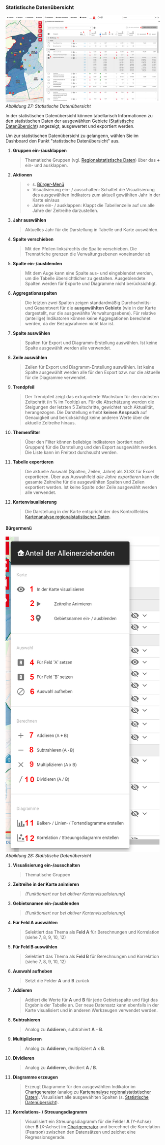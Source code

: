### Statistische Datenübersicht
![Abbildung 27: Statistische Datenübersicht](../utils/assets/screenshots/statdashboard.png)
*Abbildung 27: Statistische Datenübersicht*

In der statistischen Datenübersicht können tabellarisch Informationen zu den statistischen Daten der ausgewählten Gebiete ([Statistische Datenübersicht](#markdown-header-statistische-datenübersicht)) angezeigt, ausgewertet und exportiert werden.

Um zur statistischen Datenübersicht zu gelangenn, wählen Sie im Dashboard den Punkt "statistische Datenübersicht" aus. 

1. **Gruppen ein-/ausklappen**
   > Thematische Gruppen (vgl. [Regionalstatistische Daten](./kartenvisualisierung.md)) über das **+** ein- und ausklappen.
2. **Aktionen**
   > - s. [Bürger-Menü](#markdown-header-burgermenü)
   > - Visualisierung ein- / ausschalten: Schaltet die Visualisierung des ausgewählten Indikators zum aktuell gewählten Jahr in der Karte ein/aus
   > - Jahre ein- / ausklappen: Klappt die Tabellenzeile auf um alle Jahre der Zeitreihe darzustellen.
3. **Jahr auswählen**
   > Aktuelles Jahr für die Darstellung in Tabelle und Karte auswählen.
4. **Spalte verschieben**
   > Mit den Pfeilen links/rechts die Spalte verschieben. Die Trennstriche grenzen die Verwaltungsebenen voneinander ab
5. **Spalte ein-/ausblenden**
   > Mit dem Auge kann eine Spalte aus- und eingeblendet werden, um die Tabelle übersichtlicher zu gestalten. Ausgeblendete Spalten werden für Exporte und Diagramme nicht berücksichtigt.
6. **Aggregationsspalten**
   > Die letzten zwei Spalten zeigen standardmäßig Durchschnitts- und Gesamtwert für die **ausgewählten Gebiete** (wie in der Karte dargestellt, nur die ausgewählte Verwaltungsebene). Für relative (anteilige) Indikatoren können keine Aggregationen berechnet werden, da der Bezugsrahmen nicht klar ist.
7. **Spalte auswählen**
   > Spalten für Export und Diagramm-Erstellung auswählen. Ist keine Spalte ausgewählt werden alle verwendet.
8. **Zeile auswählen**
   > Zeilen für Export und Diagramm-Erstellung auswählen. Ist keine Spalte ausgewählt werden alle für den Export bzw. nur die aktuelle für die Diagramme verwendet.
9. **Trendpfeil**
   > Der Trendpfeil zeigt das extrapolierte Wachstum für den nächsten Zeitschritt (in % im Tooltip) an. Für die Abschätzung werden die Steigungen der letzten 5 Zeitschritte, gewichtet nach Aktualität, herangezogen. Die Darstellung erhebt **keinen Anspruch** auf Genauigkeit und berücksichtigt keine anderen Werte über die aktuelle Zeitreihe hinaus.
10. **Themenfilter**
      > Über den Filter können beliebige Indikatoren (sortiert nach Gruppen) für die Darstellung und den Export ausgewählt werden. Die Liste kann im Freitext durchsucht werden.
11. **Tabelle exportieren**
      > Die aktuelle Auswahl (Spalten, Zeilen, Jahre) als XLSX für Excel exportieren. Über aus Auswahlfeld *alle Jahre exportieren* kann die gesamte Zeitreihe für die ausgewählten Spalten und Zeilen exportiert werden. Ist keine Spalte oder Zeile ausgewählt werden alle verwendet.
12. **Kartenvisualisierung**
      > Die Darstellung in der Karte entspricht der des Kontrollfeldes [Kartenanalyse regionalstatistischer Daten](./kartenvisualisierung.md).

#### Bürgermenü
![Abbildung 28: Statistische Datenübersicht - Bürgermenü](../utils/assets/screenshots/statdashboard_burgermenu.png)
*Abbildung 28: Statistische Datenübersicht*

1. **Visualisierung ein-/ausschalten**
   > Thematische Gruppen
2. **Zeitreihe in der Karte animieren**
   > *(Funktioniert nur bei aktiver Kartenvisualisierung)*
3. **Gebietsnamen ein-/ausblenden**
   > *(Funktioniert nur bei aktiver Kartenvisualisierung)*
4. **Für Feld A auswählen**
   > Selektiert das Thema als **Feld A** für Berechnungen und Korrelation (siehe 7, 8, 9, 10, 12)
5. **Für Feld B auswählen**
   > Selektiert das Thema als **Feld B** für Berechnungen und Korrelation (siehe 7, 8, 9, 10, 12)
6. **Auswahl aufheben**
   > Setzt die Felder **A** und **B** zurück
7. **Addieren**
   > Addiert die Werte für **A** und **B** für jede Gebietsspalte und fügt das Ergebnis der Tabelle an. Der neue Datensatz kann ebenfalls in der Karte visualisiert und in anderen Werkzeugen verwendet werden.
8. **Subtrahieren**
   > Analog zu **Addieren**, subtrahiert **A** - **B**.
9. **Multiplizieren**
   > Analog zu **Addieren**, multipliziert **A** x **B**.
10. **Dividieren**
      > Analog zu **Addieren**, dividiert **A** / **B**.
11. **Diagramme erzeugen**
      > Erzeugt Diagramme für den ausgewählten Indikator im [Chartgenerator](./chartgenerator.md) (analog zu [Kartenanalyse regionalstatistischer Daten](./kartenvisualisierung.md)). Visualisiert alle ausgewählten Spalten (s. [Statistische Datenübersicht](#markdown-header-statistische-datenübersicht)).
12. **Korrelations- / Streuungsdiagramm**
      > Visualisiert ein Streuungsdiagramm für die Felder **A** (Y-Achse) über **B** (X-Achse) im [Chartgenerator](./chartgenerator.md) und berechnet die Korrelation (Pearson) zwischen den Datensätzen und zeichet eine Regressionsgerade.
